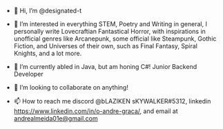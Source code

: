 - 👋 Hi, I’m @designated-t

- 👀 I’m interested in everything STEM, Poetry and Writing in general, I personally write Lovecraftian Fantastical Horror, 
with inspirations in unofficial genres like Arcanepunk, some official like Steampunk, Gothic Fiction, and Universes of their own,
such as Final Fantasy, Spiral Knights, and a lot more.

- 🌱 I’m currently abled in Java, but am honing C#! Junior Backend Developer

- 💞️ I’m looking to collaborate on anything!

- 📫 How to reach me discord @bLAZIKEN sKYWALKER#5312, linkedin https://www.linkedin.com/in/o-andre-graca/, and email at andrealmeida01e@gmail.com

<!---
designated-t/designated-t is a ✨ special ✨ repository because its `README.md` (this file) appears on your GitHub profile.
You can click the Preview link to take a look at your changes.
--->
